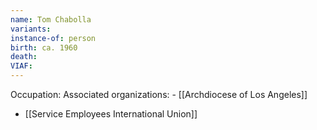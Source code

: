 ```yaml
---
name: Tom Chabolla
variants: 
instance-of: person
birth: ca. 1960
death: 
VIAF: 
---
```

Occupation: 
Associated organizations: - [[Archdiocese of Los Angeles]] 
 - [[Service Employees International Union]]